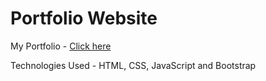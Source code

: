 <!DOCTYPE html>
<html>
<body>

<h1>Portfolio Website</h1>

<p>
  My Portfolio - <a href="https://aviksaharoy.github.io/">Click here</a>
</p>

<p>Technologies Used - HTML, CSS, JavaScript and Bootstrap</p>

</body>
</html>
